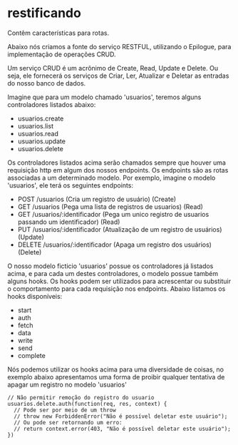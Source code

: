 # restificando
Contêm características para rotas.

Abaixo nós criamos a fonte do serviço RESTFUL, utilizando o Epilogue, para implementação de operações CRUD.
 
Um serviço CRUD é um acrônimo de Create, Read, Update e Delete. Ou seja, ele fornecerá os 
serviços de Criar, Ler, Atualizar e Deletar as entradas do nosso banco de dados.
 
Imagine que para um modelo chamado 'usuarios', teremos alguns controladores listados abaixo:

 - usuarios.create
 - usuarios.list
 - usuarios.read
 - usuarios.update
 - usuarios.delete

Os controladores listados acima serão chamados sempre que houver uma requisição http em algum dos nossos endpoints.
Os endpoints são as rotas associadas a um determinado modelo. Por exemplo, imagine o modelo 'usuarios', ele
terá os seguintes endpoints:
 
- POST /usuarios                  (Cria um registro de usuário) (Create)
- GET /usuarios                   (Pega uma lista de registros de usuarios) (Read)
- GET /usuarios/:identificador    (Pega um unico registro de usuarios passando um identificador) (Read)
- PUT /usuarios/:identificador    (Atualização de um registro de usuários) (Update)
- DELETE /usuarios/:identificador (Apaga um registro dos usuários) (Delete)

O nosso modelo ficticio 'usuarios' possue os controladores já listados acima, e para cada um destes controladores, 
o modelo possue também alguns hooks. Os hooks podem ser utilizados para acrescentar ou substituir o comportamento
para cada requisição nos endpoints. Abaixo listamos os hooks disponíveis:

 - start
 - auth
 - fetch
 - data
 - write
 - send
 - complete
 
Nós podemos utilizar os hooks acima para uma diversidade de coisas, no exemplo abaixo apresentamos uma forma de 
proibir qualquer tentativa de apagar um registro no modelo 'usuarios'

    // Não permitir remoção do registro do usuario
    usuarios.delete.auth(function(req, res, context) {
      // Pode ser por meio de um throw
      // throw new ForbiddenError("Não é possível deletar este usuário");
      // Ou pode ser retornando um erro:
      // return context.error(403, "Não é possível deletar este usuário");
    })
